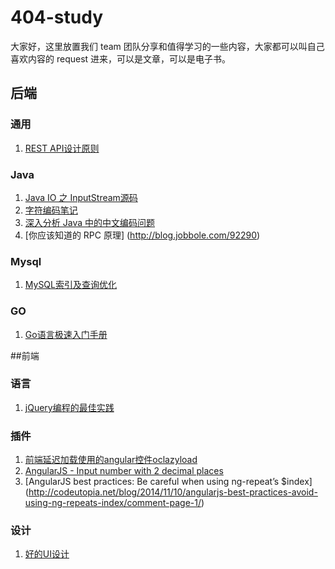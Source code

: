 # 404-study

大家好，这里放置我们 team 团队分享和值得学习的一些内容，大家都可以叫自己喜欢内容的 request 进来，可以是文章，可以是电子书。

## 后端
### 通用
1. [REST API设计原则](http://www.haomou.net/2015/02/10/2015_server_rest/)

### Java
1. [Java IO 之 InputStream源码](http://www.bysocket.com/?p=585)
2. [字符编码笔记](http://www.ruanyifeng.com/blog/2007/10/ascii_unicode_and_utf-8.html)
3. [深入分析 Java 中的中文编码问题](https://www.ibm.com/developerworks/cn/java/j-lo-chinesecoding/)
4. [你应该知道的 RPC 原理] (http://blog.jobbole.com/92290)

### Mysql
1. [MySQL索引及查询优化](http://blog.brucefeng.info/post/mysql-index-query)

### GO
1. [Go语言极速入门手册](https://github.com/coderzh/CodeTips/blob/master/GoTips.go)

##前端

### 语言
1. [jQuery编程的最佳实践](http://www.cnblogs.com/Wayou/p/jquery_best_practise.html)

### 插件
1. [前端延迟加载使用的angular控件oclazyload](https://oclazyload.readme.io/)
2. [AngularJS - Input number with 2 decimal places](http://gsferreira.com/archive/2015/02/angularjs-input-number-with-two-decimal-places/)
3. [AngularJS best practices: Be careful when using ng-repeat’s $index] (http://codeutopia.net/blog/2014/11/10/angularjs-best-practices-avoid-using-ng-repeats-index/comment-page-1/)

### 设计
1. [好的UI设计](http://www.cnblogs.com/Wayou/p/goodui.html)
